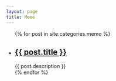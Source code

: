```yaml
---
layout: page
title: Memo
---
```

<div class="category">
    <ul>
    {% for post in site.categories.memo %}
        <li>
            <h2>
            	<a href="{{ post.url }}">{{ post.title }}</a>
            </h2>
            <span>{{ post.description }}</span>
        </li>
    {% endfor %}
    </ul>
</div><!-- .entry -->
